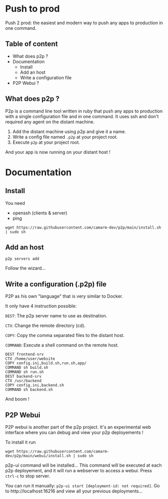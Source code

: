 # Push to prod
Push 2 prod: the easiest and modern way to push any apps to production in one command.

## Table of content
- What does p2p ?
- Documentation
  - Install
  - Add an host
  - Write a configuration file
- P2P Webui ?

## What does p2p ?
P2p is a command line tool written in ruby that push any apps to production with a single configuration file and in one command.
It uses ssh and don't required any agent on the distant machine.

1. Add the distant machine using p2p and give it a name.
2. Write a config file named `.p2p` at your project root.
3. Execute `p2p` at your project root.

And your app is now running on your distant host !

# Documentation

## Install
You need
- openssh (clients & server)
- ping

```shell
wget https://raw.githubusercontent.com/camarm-dev/p2p/main/install.sh | sudo sh
```

## Add an host
```shell
p2p servers add
```
Follow the wizard...

## Write a configuration (.p2p) file
P2P as his own "language" that is very similar to Docker.

It only have 4 instruction possible:

`DEST`:    The p2p server name to use as destination.

`CTX`:     Change the remote directory (cd).

`COPY`:    Copy the comma separated files to the distant host.

`COMMAND`: Execute a shell command on the remote host.

```
DEST frontend-srv
CTX /home/user/website
COPY config.ini,build.sh,run.sh,app/
COMMAND sh build.sh
COMMAND sh run.sh
DEST backend-srv
CTX /usr/backend
COPY config.ini,backend.sh
COMMAND sh backend.sh

```
And boom !

## P2P Webui
P2P webui is another part of the p2p project. It's an experimental web interface where you can debug and view your p2p deployements !

To install it run
```shell
wget https://raw.githubusercontent.com/camarm-dev/p2p/main/webui/install.sh | sudo sh
```

p2p-ui command will be installed... This command will be executed at each p2p deployement, and it will run a webserver to access a webui. Press `ctrl-c` to stop server.

You can run it manually: `p2p-ui start [deployment-id: not required]`. Go to http://localhost:16216 and view all your previous deployments...
